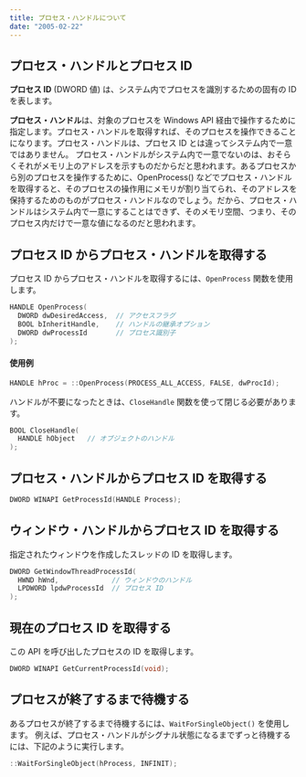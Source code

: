 ```yaml
---
title: プロセス・ハンドルについて
date: "2005-02-22"
---
```


プロセス・ハンドルとプロセス ID
----

**プロセス ID** (DWORD 値) は、システム内でプロセスを識別するための固有の ID を表します。

**プロセス・ハンドル**は、対象のプロセスを Windows API 経由で操作するために指定します。プロセス・ハンドルを取得すれば、そのプロセスを操作できることになります。プロセス・ハンドルは、プロセス ID とは違ってシステム内で一意ではありません。
プロセス・ハンドルがシステム内で一意でないのは、おそらくそれがメモリ上のアドレスを示すものだからだと思われます。あるプロセスから別のプロセスを操作するために、OpenProcess() などでプロセス・ハンドルを取得すると、そのプロセスの操作用にメモリが割り当てられ、そのアドレスを保持するためのものがプロセス・ハンドルなのでしょう。だから、プロセス・ハンドルはシステム内で一意にすることはできず、そのメモリ空間、つまり、そのプロセス内だけで一意な値になるのだと思われます。


プロセス ID からプロセス・ハンドルを取得する
----

プロセス ID からプロセス・ハンドルを取得するには、`OpenProcess` 関数を使用します。

```cpp
HANDLE OpenProcess(
  DWORD dwDesiredAccess,  // アクセスフラグ
  BOOL bInheritHandle,    // ハンドルの継承オプション
  DWORD dwProcessId       // プロセス識別子
);
```

#### 使用例

```cpp
HANDLE hProc = ::OpenProcess(PROCESS_ALL_ACCESS, FALSE, dwProcId);
```

ハンドルが不要になったときは、`CloseHandle` 関数を使って閉じる必要があります。

```cpp
BOOL CloseHandle(
  HANDLE hObject   // オブジェクトのハンドル
);
```


プロセス・ハンドルからプロセス ID を取得する
----

```cpp
DWORD WINAPI GetProcessId(HANDLE Process);
```


ウィンドウ・ハンドルからプロセス ID を取得する
----

指定されたウィンドウを作成したスレッドの ID を取得します。

```cpp
DWORD GetWindowThreadProcessId(
  HWND hWnd,             // ウィンドウのハンドル
  LPDWORD lpdwProcessId  // プロセス ID
);
```


現在のプロセス ID を取得する
----

この API を呼び出したプロセスの ID を取得します。

```cpp
DWORD WINAPI GetCurrentProcessId(void);
```


プロセスが終了するまで待機する
----

あるプロセスが終了するまで待機するには、`WaitForSingleObject()` を使用します。
例えば、プロセス・ハンドルがシグナル状態になるまでずっと待機するには、下記のように実行します。

```cpp
::WaitForSingleObject(hProcess, INFINIT);
```

